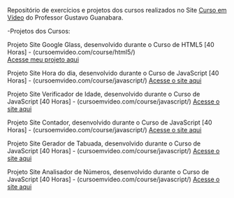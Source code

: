 
Repositório de exercícios e projetos dos cursos realizados no Site <a href="https://www.cursoemvideo.com/">Curso em Vídeo</a> do Professor Gustavo Guanabara.

-Projetos dos Cursos: 

Projeto Site Google Glass, desenvolvido durante o Curso de HTML5 [40 Horas] - (cursoemvideo.com/course/html5/)<br>
<a href="https://danianith.github.io/Curso_em_Video/project-google-glass/index.html">Acesse meu projeto aqui</a>

Projeto Site Hora do dia, desenvolvido durante o Curso de JavaScript [40 Horas] - (cursoemvideo.com/course/javascript/)
<a href="https://danianith.github.io/Curso_em_Video/curso_js/aula12Ex/ex014/index.html">Acesse o site aqui</a>

Projeto Site Verificador de Idade, desenvolvido durante o Curso de JavaScript [40 Horas] - (cursoemvideo.com/course/javascript/)
<a href="https://danianith.github.io/Curso_em_Video/curso_js/aula12Ex/ex015/index.html">Acesse o site aqui</a>

Projeto Site Contador, desenvolvido durante o Curso de JavaScript [40 Horas] - (cursoemvideo.com/course/javascript/)
<a href="https://danianith.github.io/Curso_em_Video/curso_js/aula14Ex/ex016/index.html">Acesse o site aqui</a>

Projeto Site Gerador de Tabuada, desenvolvido durante o Curso de JavaScript [40 Horas] - (cursoemvideo.com/course/javascript/)
<a href="https://danianith.github.io/Curso_em_Video/curso_js/aula14Ex/ex017/index.html">Acesse o site aqui</a>

Projeto Site Analisador de Números, desenvolvido durante o Curso de JavaScript [40 Horas] - (cursoemvideo.com/course/javascript/)
<a href="https://danianith.github.io/Curso_em_Video/curso_js/aula16Ex/ex018/index.html">Acesse o site aqui </a>
